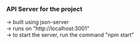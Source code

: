 ### API Server for the project

-> built using json-server <br>
-> runs on "http://localhost:3001" <br>
-> to start the server, run the command "npm start" <br>
